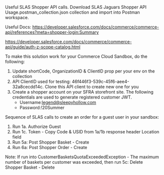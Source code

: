 Useful SLAS Shopper API calls.
Download SLAS Jaguars Shopper API Usage.postman_collection.json collection and import into Postman workspace.

Useful Docs:
https://developer.salesforce.com/docs/commerce/commerce-api/references?meta=shopper-login:Summary

https://developer.salesforce.com/docs/commerce/commerce-api/guide/auth-z-scope-catalog.html


To make this solution work for your Commerce Cloud Sandbox, do the following:
1. Update shortCode, OrganizationID & ClientID prop per your env on the collection
2. API ClientID used for testing: 46f446f3-539c-45f6-aee4-32a8cecdd14c. Clone this API client to create new one for you
3. Create a shopper account on your SFRA storefront site. The following credentials are used to generate registered customer JWT. 
   - Username:legend@sleepyhollow.com
   - Password:!20Summer

Sequence of SLAS calls to create an order for a guest user in your sandbox:
1. Run 1a. Authorize Guest
2. Run 1c. Token - Copy Code & USID from 1a/1b response header Location field
3. Run 5a: Post Shopper Basket - Create
4. Run 6a: Post Shopper Order - Create

Note: If run into CustomerBasketsQuotaExceededException - The maximum number of baskets per customer was exceeded, then 
run 5c: Delete Shopper Basket - Delete 
